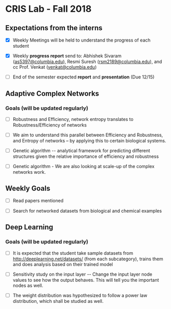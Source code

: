 # CRIS Lab - Fall 2018

## Expectations from the interns

- [X] Weekly Meetings will be held to understand the progress of each student

- [X] Weekly **progress report** send to: Abhishek Sivaram (as5397@columbia.edu), Resmi Suresh (rsm2189@columbia.edu), and cc  Prof. Venkat (venkat@columbia.edu)

- [ ] End of the semester expected **report** and **presentation** (Due 12/15)


## Adaptive Complex Networks
### Goals (will be updated regularly)
- [ ] Robustness and Efficiency, network entropy translates to Robustness/Efficiency of networks

- [ ] We aim to understand this parallel between Efficiency and Robustness, and Entropy of networks – by applying this to certain biological systems.

 - [ ] Genetic algorithm -- analytical framework for predicting different structures given the relative importance of efficiency and robustness

 - [ ] Genetic algorithm - We are also looking at scale-up of the complex networks work.

## Weekly Goals
- [ ] Read papers mentioned
- [ ] Search for networked datasets from biological and chemical examples


## Deep Learning

### Goals (will be updated regularly)
- [ ] It is expected that the student take sample datasets from http://deeplearning.net/datasets/ (from each subcategory), trains them and does analysis based on their trained model

 - [ ] Sensitivity study on the input layer -- Change the input layer node values to see how the output behaves. This will tell you the important nodes as well.


 - [ ] The weight distribution was hypothesized to follow a power law distribution, which shall be studied as well.
